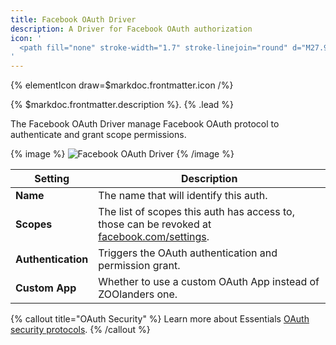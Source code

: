 ```yaml
---
title: Facebook OAuth Driver
description: A Driver for Facebook OAuth authorization
icon: '
  <path fill="none" stroke-width="1.7" stroke-linejoin="round" d="M27.999 15c0-7.179-5.82-12.999-13-12.999C7.82 2.001 2 7.821 2 15.001c0 6.488 4.754 11.866 10.968 12.841v-9.084h-3.3v-3.757h3.3v-2.864c0-3.258 1.941-5.058 4.91-5.058 1.423 0 2.91.254 2.91.254v3.199H19.15c-1.615 0-2.118 1.002-2.118 2.03v2.439h3.605l-.576 3.757h-3.03v9.084C23.246 26.867 28 21.489 28 15.001Z"/>
'
---
```


{% elementIcon draw=$markdoc.frontmatter.icon /%}

{% $markdoc.frontmatter.description %}. {% .lead %}

The Facebook OAuth Driver manage Facebook OAuth protocol to authenticate and grant scope permissions.

{% image %}
![Facebook OAuth Driver](/assets/ytp/auths/driver-facebook-oauth.webp)
{% /image %}

| Setting | Description |
| ------- | ----------- |
| **Name** | The name that will identify this auth. |
| **Scopes** | The list of scopes this auth has access to, those can be revoked at [facebook.com/settings](https://www.facebook.com/settings?tab=business_tools&ref=business_login_reentry). |
| **Authentication** | Triggers the OAuth authentication and permission grant. |
| **Custom App** | Whether to use a custom OAuth App instead of ZOOlanders one. |

{% callout title="OAuth Security" %}
Learn more about Essentials [OAuth security protocols](/essentials-for-yootheme-pro/oauth-keys-secrets#security).
{% /callout %}
